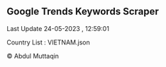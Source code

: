 

## Google Trends Keywords Scraper 
 
Last Update 24-05-2023 , 12:59:01

Country List :
VIETNAM.json



© Abdul Muttaqin 
